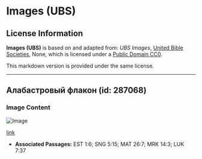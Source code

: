 # Images (UBS)

## License Information

**Images (UBS)** is based on and adapted from: _UBS Images_, [United Bible Societies](https://unitedbiblesocieties.org/), None, which is licensed under a [Public Domain CC0](https://creativecommons.org/public-domain/cc0/).

This markdown version is provided under the same license.



--------------------------------

## Алабастровый флакон (id: 287068)

### Image Content

![Image](https://cdn.aquifer.bible/aquifer-content/resources/Media/WEB-0019_alabaster_flacon.jpg)

[link](https://cdn.aquifer.bible/aquifer-content/resources/Media/WEB-0019_alabaster_flacon.jpg)

* **Associated Passages:** EST 1:6; SNG 5:15; MAT 26:7; MRK 14:3; LUK 7:37

